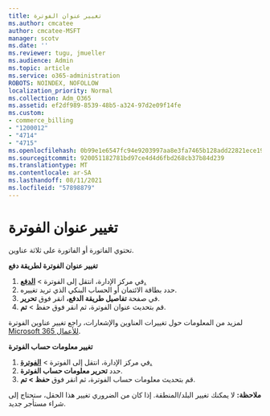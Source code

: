 ```yaml
---
title: تغيير عنوان الفوترة
ms.author: cmcatee
author: cmcatee-MSFT
manager: scotv
ms.date: ''
ms.reviewer: tugu, jmueller
ms.audience: Admin
ms.topic: article
ms.service: o365-administration
ROBOTS: NOINDEX, NOFOLLOW
localization_priority: Normal
ms.collection: Adm_O365
ms.assetid: ef2df989-8539-48b5-a324-97d2e09f14fe
ms.custom:
- commerce_billing
- "1200012"
- "4714"
- "4715"
ms.openlocfilehash: 0b99e1e6547fc94e9203997aa8e3fa7465b128add22821ece190995d0aaf8f3f
ms.sourcegitcommit: 920051182781bd97ce4d4d6fbd268cb37b84d239
ms.translationtype: MT
ms.contentlocale: ar-SA
ms.lasthandoff: 08/11/2021
ms.locfileid: "57898879"
---
```

# <a name="change-your-billing-address"></a>تغيير عنوان الفوترة

تحتوي الفاتورة أو الفاتورة على ثلاثة عناوين.

**تغيير عنوان الفوترة لطريقة دفع**

1. في مركز الإدارة، انتقل إلى الفوترة > **[الدفع.](https://go.microsoft.com/fwlink/p/?linkid=2018806)**
2. حدد بطاقة الائتمان أو الحساب البنكي الذي تريد تغييره.
3. في صفحة **تفاصيل طريقة الدفع،** انقر فوق **تحرير**.
4. قم بتحديث عنوان الفوترة، ثم انقر فوق حفظ > **تم**.

لمزيد من المعلومات حول تغييرات العناوين والإشعارات، راجع تغيير عناوين الفوترة [Microsoft 365 للأعمال](https://docs.microsoft.com/microsoft-365/commerce/billing-and-payments/change-your-billing-addresses).

**تغيير معلومات حساب الفوترة**

1. في مركز الإدارة، انتقل إلى الفوترة > **[الفوترة.](https://admin.microsoft.com/Adminportal/Home?source=applauncher#/BillingAccounts/billing-accounts)**
2. حدد **تحرير معلومات حساب الفوترة**.
3. قم بتحديث معلومات حساب الفوترة، ثم انقر فوق **حفظ > تم**.

**ملاحظة:** لا يمكنك تغيير البلد/المنطقة. إذا كان من الضروري تغيير هذا الحقل، ستحتاج إلى شراء مستأجر جديد.
